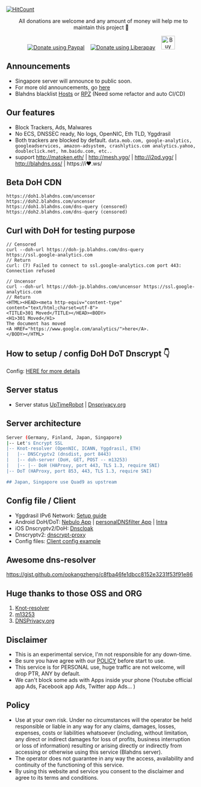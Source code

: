  [![HitCount](http://hits.dwyl.io/ookangzheng/blahdns.svg)](http://hits.dwyl.io/ookangzheng/blahdns) 
 
<p align="center">
  &nbsp;&nbsp;
  All donations are welcome and any amount of money will help me to maintain this project 🥰 
</p> 


<p align="center">  
  <a href="https://www.paypal.com/cgi-bin/webscr?cmd=_s-xclick&hosted_button_id=KC33GK5CT2Q9Y&source=url"><img alt="Donate using Paypal" src="https://www.paypalobjects.com/en_US/i/btn/btn_donateCC_LG.gif"></a>
  &nbsp;&nbsp;
  <a href="https://liberapay.com/ookangzheng/donate"><img alt="Donate using Liberapay" src="https://liberapay.com/assets/widgets/donate.svg"></a>
  &nbsp;&nbsp;
  <a href='https://ko-fi.com/P5P4GPQ8' target='_blank'><img height='36' style='border:0px;height:36px;' src='https://az743702.vo.msecnd.net/cdn/kofi4.png?v=0' border='0' alt='Buy Me a Coffee at ko-fi.com' /></a>
</p>


## Announcements
* Singapore server will announce to public soon.
* For more old announcements, go [here](https://github.com/ookangzheng/blahdns/issues/36)
* Blahdns blacklist [Hosts](https://oooo.b-cdn.net/blahdns/adsblock.txt) or [RPZ](https://oooo.b-cdn.net/blahdns/rpz.txt) (Need some refactor and auto CI/CD)

## Our features

* Block Trackers, Ads, Malwares
* No ECS, DNSSEC ready, No logs, OpenNIC, Eth TLD, Yggdrasil 
* Both trackers are blocked by default. 
`data.mob.com, google-analytics, googleadservices, amazon-adsystem, crashlytics.com analytics.yahoo, doubleclick.net, hm.baidu.com, etc.. `
* support http://matoken.eth/ | http://mesh.ygg/ | http://i2pd.ygg/ | http://blahdns.oss/ | https://i❤.ws/

## Beta DoH CDN

```
https://doh1.blahdns.com/uncensor 
https://doh2.blahdns.com/uncensor 
https://doh1.blahdns.com/dns-query (censored)
https://doh2.blahdns.com/dns-query (censored)
```

## Curl with DoH for testing purpose
```
// Censored 
curl --doh-url https://doh-jp.blahdns.com/dns-query https://ssl.google-analytics.com
// Return 
curl: (7) Failed to connect to ssl.google-analytics.com port 443: Connection refused

// Uncensor
curl --doh-url https://doh-jp.blahdns.com/uncensor https://ssl.google-analytics.com
// Return
<HTML><HEAD><meta http-equiv="content-type" content="text/html;charset=utf-8">
<TITLE>301 Moved</TITLE></HEAD><BODY>
<H1>301 Moved</H1>
The document has moved
<A HREF="https://www.google.com/analytics/">here</A>.
</BODY></HTML>
```

## How to setup / config DoH DoT Dnscrypt 👇
Config: [HERE for more details](https://github.com/ookangzheng/blahdns/tree/master/server-conf)

## Server status
* Server status [UpTimeRobot](https://stats.blahdns.com) | [Dnsprivacy.org](https://dnsprivacy.org/jenkins/job/dnsprivacy-monitoring/)

## Server architecture

```bash
Server (Germany, Finland, Japan, Singapore)
|-- Let's Encrypt SSL
|-- Knot-resolver (OpenNIC, ICANN, Yggdrasil, ETH)
|   |-- DNSCryptv2 (dnsdist, port 8443)
|   |-- doh-server (DoH, GET, POST -- m13253)
|   |-- |-- DoH (HAProxy, port 443, TLS 1.3, require SNI)
|-- DoT (HAProxy, port 853, 443, TLS 1.3, require SNI)

## Japan, Singapore use Quad9 as upstream
```

## Config file / Client
* Yggdrasil IPv6 Network: [Setup guide](https://github.com/ookangzheng/blahdns/blob/master/client-conf/yggdrasil.md)
* Android DoH/DoT: [Nebulo App](https://play.google.com/store/apps/details?id=com.frostnerd.smokescreen) | [personalDNSfilter App](https://zenz-solutions.de/personaldnsfilter/) | [Intra](https://play.google.com/store/apps/details?id=app.intra)
* iOS Dnscryptv2/DoH: [Dnscloak](https://itunes.apple.com/app/dnscloak-secure-dns-client/id1452162351)
* Dnscryptv2: [dnscrypt-proxy](https://github.com/jedisct1/dnscrypt-proxy/)
* Config files: [ Client config example ](https://github.com/ookangzheng/blahdns/tree/master/client-conf)

## Awesome dns-resolver
https://gist.github.com/ookangzheng/c8fba46fe1dbcc8152e3231f53f91e86

## Huge thanks to those OSS and ORG
1. [Knot-resolver](https://github.com/CZ-NIC/knot-resolver)
2. [m13253](https://github.com/m13253/dns-over-https)
3. [DNSPrivacy.org](https://dnsprivacy.org)

## Disclaimer
* This is an experimental service, I'm not responsible for any down-time.
* Be sure you have agree with our [POLICY](https://github.com/ookangzheng/blahdns/#policy) before start to use. 
* This service is for PERSONAL use, huge traffic are not welcome, will drop PTR, ANY by default.
* We can't block some ads with Apps inside your phone (Youtube official app Ads, Facebook app Ads, Twitter app Ads... )

## Policy
* Use at your own risk. Under no circumstances will the operator be held responsible or liable in any way for any claims, damages, losses, expenses, costs or liabilities whatsoever (including, without limitation, any direct or indirect damages for loss of profits, business interruption or loss of information) resulting or arising directly or indirectly from accessing or otherwise using this service (Blahdns server).
* The operator does not guarantee in any way the access, availability and continuity of the functioning of this service. 
* By using this website and service you consent to the disclaimer and agree to its terms and conditions.
